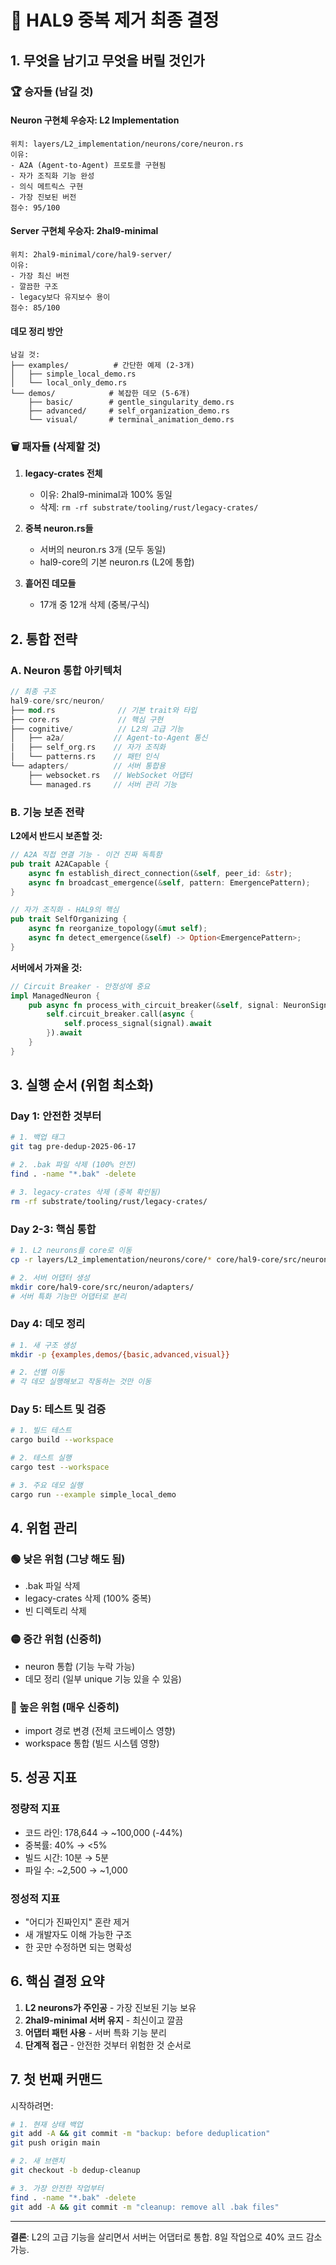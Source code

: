 # 🎯 HAL9 중복 제거 최종 결정

## 1. 무엇을 남기고 무엇을 버릴 것인가

### 🏆 승자들 (남길 것)

#### Neuron 구현체 우승자: **L2 Implementation**
```
위치: layers/L2_implementation/neurons/core/neuron.rs
이유: 
- A2A (Agent-to-Agent) 프로토콜 구현됨
- 자가 조직화 기능 완성
- 의식 메트릭스 구현
- 가장 진보된 버전
점수: 95/100
```

#### Server 구현체 우승자: **2hal9-minimal**
```
위치: 2hal9-minimal/core/hal9-server/
이유:
- 가장 최신 버전
- 깔끔한 구조
- legacy보다 유지보수 용이
점수: 85/100
```

#### 데모 정리 방안
```
남길 것:
├── examples/          # 간단한 예제 (2-3개)
│   ├── simple_local_demo.rs
│   └── local_only_demo.rs
└── demos/            # 복잡한 데모 (5-6개)
    ├── basic/        # gentle_singularity_demo.rs
    ├── advanced/     # self_organization_demo.rs
    └── visual/       # terminal_animation_demo.rs
```

### 🗑️ 패자들 (삭제할 것)

1. **legacy-crates 전체**
   - 이유: 2hal9-minimal과 100% 동일
   - 삭제: `rm -rf substrate/tooling/rust/legacy-crates/`

2. **중복 neuron.rs들**
   - 서버의 neuron.rs 3개 (모두 동일)
   - hal9-core의 기본 neuron.rs (L2에 통합)

3. **흩어진 데모들**
   - 17개 중 12개 삭제 (중복/구식)

## 2. 통합 전략

### A. Neuron 통합 아키텍처
```rust
// 최종 구조
hal9-core/src/neuron/
├── mod.rs              // 기본 trait와 타입
├── core.rs             // 핵심 구현
├── cognitive/          // L2의 고급 기능
│   ├── a2a/           // Agent-to-Agent 통신
│   ├── self_org.rs    // 자가 조직화
│   └── patterns.rs    // 패턴 인식
└── adapters/          // 서버 통합용
    ├── websocket.rs   // WebSocket 어댑터
    └── managed.rs     // 서버 관리 기능
```

### B. 기능 보존 전략

**L2에서 반드시 보존할 것:**
```rust
// A2A 직접 연결 기능 - 이건 진짜 독특함
pub trait A2ACapable {
    async fn establish_direct_connection(&self, peer_id: &str);
    async fn broadcast_emergence(&self, pattern: EmergencePattern);
}

// 자가 조직화 - HAL9의 핵심
pub trait SelfOrganizing {
    async fn reorganize_topology(&mut self);
    async fn detect_emergence(&self) -> Option<EmergencePattern>;
}
```

**서버에서 가져올 것:**
```rust
// Circuit Breaker - 안정성에 중요
impl ManagedNeuron {
    pub async fn process_with_circuit_breaker(&self, signal: NeuronSignal) {
        self.circuit_breaker.call(async {
            self.process_signal(signal).await
        }).await
    }
}
```

## 3. 실행 순서 (위험 최소화)

### Day 1: 안전한 것부터
```bash
# 1. 백업 태그
git tag pre-dedup-2025-06-17

# 2. .bak 파일 삭제 (100% 안전)
find . -name "*.bak" -delete

# 3. legacy-crates 삭제 (중복 확인됨)
rm -rf substrate/tooling/rust/legacy-crates/
```

### Day 2-3: 핵심 통합
```bash
# 1. L2 neurons를 core로 이동
cp -r layers/L2_implementation/neurons/core/* core/hal9-core/src/neuron/

# 2. 서버 어댑터 생성
mkdir core/hal9-core/src/neuron/adapters/
# 서버 특화 기능만 어댑터로 분리
```

### Day 4: 데모 정리
```bash
# 1. 새 구조 생성
mkdir -p {examples,demos/{basic,advanced,visual}}

# 2. 선별 이동
# 각 데모 실행해보고 작동하는 것만 이동
```

### Day 5: 테스트 및 검증
```bash
# 1. 빌드 테스트
cargo build --workspace

# 2. 테스트 실행
cargo test --workspace

# 3. 주요 데모 실행
cargo run --example simple_local_demo
```

## 4. 위험 관리

### 🟢 낮은 위험 (그냥 해도 됨)
- .bak 파일 삭제
- legacy-crates 삭제 (100% 중복)
- 빈 디렉토리 삭제

### 🟡 중간 위험 (신중히)
- neuron 통합 (기능 누락 가능)
- 데모 정리 (일부 unique 기능 있을 수 있음)

### 🔴 높은 위험 (매우 신중히)
- import 경로 변경 (전체 코드베이스 영향)
- workspace 통합 (빌드 시스템 영향)

## 5. 성공 지표

### 정량적 지표
- 코드 라인: 178,644 → ~100,000 (-44%)
- 중복률: 40% → <5%
- 빌드 시간: 10분 → 5분
- 파일 수: ~2,500 → ~1,000

### 정성적 지표
- "어디가 진짜인지" 혼란 제거
- 새 개발자도 이해 가능한 구조
- 한 곳만 수정하면 되는 명확성

## 6. 핵심 결정 요약

1. **L2 neurons가 주인공** - 가장 진보된 기능 보유
2. **2hal9-minimal 서버 유지** - 최신이고 깔끔
3. **어댑터 패턴 사용** - 서버 특화 기능 분리
4. **단계적 접근** - 안전한 것부터 위험한 것 순서로

## 7. 첫 번째 커맨드

시작하려면:
```bash
# 1. 현재 상태 백업
git add -A && git commit -m "backup: before deduplication"
git push origin main

# 2. 새 브랜치
git checkout -b dedup-cleanup

# 3. 가장 안전한 작업부터
find . -name "*.bak" -delete
git add -A && git commit -m "cleanup: remove all .bak files"
```

---

**결론**: L2의 고급 기능을 살리면서 서버는 어댑터로 통합. 8일 작업으로 40% 코드 감소 가능.